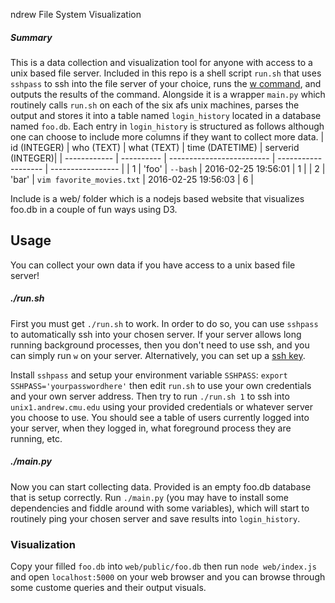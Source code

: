 ndrew File System Visualization
##### Summary
This is a data collection and visualization tool for anyone with access to a unix based file server. Included in this repo is a shell script `run.sh` that uses `sshpass` to ssh into the file server of your choice, runs the [w command], and outputs the results of the command. Alongside it is a wrapper `main.py` which routinely calls `run.sh` on each of the six afs unix machines, parses the output and stores it into a table named `login_history` located in a database named `foo.db`. Each entry in `login_history` is structured as follows although one can choose to include more columns if they want to collect more data.
| id (INTEGER) | who (TEXT) | what (TEXT)               | time (DATETIME)     | serverid (INTEGER)|
| ------------ | ---------- | ------------------------- | ------------------- | ----------------- |
| 1            | 'foo'      | `--bash`                  | 2016-02-25 19:56:01 | 1                 |
| 2            | 'bar'      | `vim favorite_movies.txt` | 2016-02-25 19:56:03 | 6                 |

Include is a web/ folder which is a nodejs based website that visualizes foo.db in a couple of fun ways using D3.

## Usage
You can collect your own data if you have access to a unix based file server!
##### ./run.sh
First you must get `./run.sh` to work. In order to do so, you can use `sshpass` to automatically ssh into your chosen server. If your server allows long running background processes, then you don't need to use ssh, and you can simply run `w` on your server. Alternatively, you can set up a [ssh key].

Install `sshpass` and setup your environment variable `SSHPASS`: `export SSHPASS='yourpasswordhere'` then edit `run.sh` to use your own credentials and your own server address. Then try to run `./run.sh 1` to ssh into `unix1.andrew.cmu.edu` using your provided credentials or whatever server you choose to use. You should see a table of users currently logged into your server, when they logged in, what foreground process they are running, etc.

##### ./main.py

Now you can start collecting data. Provided is an empty foo.db database that is setup correctly. Run `./main.py` (you may have to install some dependencies and fiddle around with some variables), which will start to routinely ping your chosen server and save results into `login_history`.

### Visualization

Copy your filled `foo.db` into `web/public/foo.db` then run `node web/index.js` and open `localhost:5000` on your web browser and you can browse through some custome queries and their output visuals.


[w command]: http://www.computerhope.com/unix/w.htm 
[ssh key]: https://www.digitalocean.com/community/tutorials/how-to-set-up-ssh-keys--2
